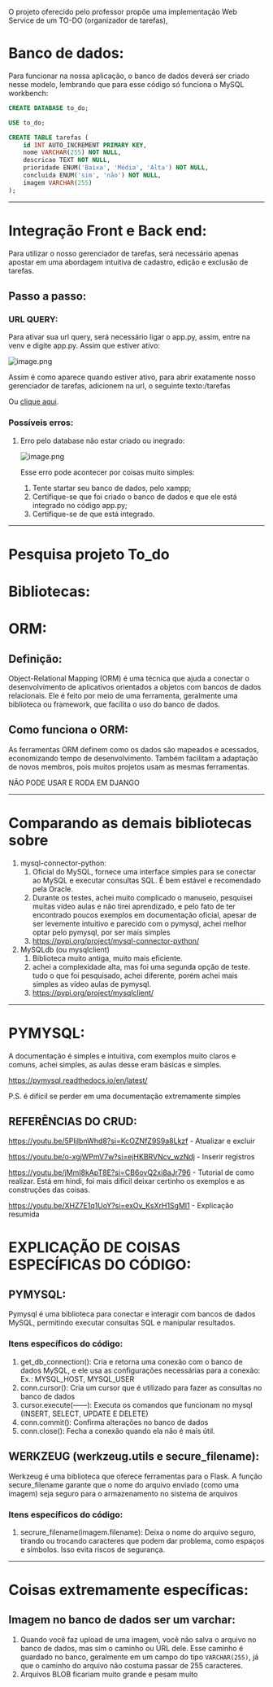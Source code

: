 O projeto oferecido pelo professor propõe uma implementação Web Service de um TO-DO (organizador de tarefas),  

# Banco de dados:

Para funcionar na nossa aplicação, o banco de dados deverá ser criado nesse modelo, lembrando que para esse código só funciona o MySQL workbench:

```sql
CREATE DATABASE to_do;

USE to_do;

CREATE TABLE tarefas (
    id INT AUTO_INCREMENT PRIMARY KEY,
    nome VARCHAR(255) NOT NULL,
    descricao TEXT NOT NULL,
    prioridade ENUM('Baixa', 'Média', 'Alta') NOT NULL,
    concluida ENUM('sim', 'não') NOT NULL,
    imagem VARCHAR(255)
);
```

---

# Integração Front e Back end:

Para utilizar o nosso gerenciador de tarefas, será necessário apenas apostar em uma abordagem intuitiva de cadastro, edição e exclusão de tarefas. 

## Passo a passo:

### URL QUERY:

Para ativar sua url query, será necessário ligar o app.py, assim, entre na venv e digite app.py. Assim que estiver ativo:

![image.png](attachment:e3ac0bfa-5601-4077-8b99-0f579880d611:image.png)

Assim é como aparece quando estiver ativo, para abrir exatamente nosso gerenciador de tarefas, adicionem na url, o seguinte texto:/tarefas

Ou [clique aqui](http://127.0.0.1:5000/tarefas). 

### Possíveis erros:

1. Erro pelo database não estar criado ou inegrado:
    
    ![image.png](attachment:94a6e586-578b-481e-b835-e508039c9682:image.png)
    
    Esse erro pode acontecer por coisas muito simples:
    
    1. Tente startar seu banco de dados, pelo xampp;
    2. Certifique-se que foi criado o banco de dados e que ele está integrado no código app.py;
    3. Certifique-se de que está integrado.

------------------------------------------------------------------------------------------------------------------

# Pesquisa projeto To_do

# Bibliotecas:

# ORM:

## Definição:

Object-Relational Mapping (ORM) é uma técnica que ajuda a conectar o desenvolvimento de aplicativos orientados a objetos com bancos de dados relacionais. Ele é feito por meio de uma ferramenta, geralmente uma biblioteca ou framework, que facilita o uso do banco de dados.

## Como funciona o ORM:

As ferramentas ORM definem como os dados são mapeados e acessados, economizando tempo de desenvolvimento. Também facilitam a adaptação de novos membros, pois muitos projetos usam as mesmas ferramentas. 

NÃO PODE USAR E RODA EM DJANGO

---

# Comparando as demais bibliotecas sobre

1. mysql-connector-python:
    1. Oficial do MySQL, fornece uma interface simples para se conectar ao MySQL e executar consultas SQL. É bem estável e recomendado pela Oracle. 
    2. Durante os testes, achei muito complicado o manuseio, pesquisei muitas vídeo aulas e não tirei aprendizado, e pelo fato de ter encontrado poucos exemplos em documentação oficial, apesar de ser levemente intuitivo e parecido com o pymysql, achei melhor optar pelo pymysql, por ser mais simples 
    3. https://pypi.org/project/mysql-connector-python/
2. MySQLdb (ou mysqlclient)
    1. Biblioteca muito antiga, muito mais eficiente.
    2. achei a complexidade alta, mas foi uma segunda opção de teste. tudo o que foi pesquisado, achei diferente, porém achei mais simples as vídeo aulas de pymysql. 
    3. https://pypi.org/project/mysqlclient/

---

# PYMYSQL:

A documentação é simples e intuitiva, com exemplos muito claros e comuns, achei simples, as aulas desse eram básicas e simples. 

https://pymysql.readthedocs.io/en/latest/

P.S. é difícil se perder em uma documentação extremamente simples

## REFERÊNCIAS DO CRUD:

https://youtu.be/5PIjIbnWhd8?si=KcOZNfZ9S9a8Lkzf - Atualizar e excluir

https://youtu.be/o-xgjWPmV7w?si=ejHKBRVNcv_wzNdj - Inserir registros

https://youtu.be/jMmI8kApT8E?si=CB6ovQ2xi8aJr796 - Tutorial de como realizar. Está em hindi, foi mais difícil deixar certinho os exemplos e as construções das coisas.

https://youtu.be/XHZ7E1q1UoY?si=exOv_KsXrH1SgMl1 - Explicação resumida

# EXPLICAÇÃO DE COISAS ESPECÍFICAS DO CÓDIGO:

## PYMYSQL:

Pymysql é uma biblioteca para conectar e interagir com bancos de dados MySQL, permitindo executar consultas SQL e manipular resultados.

### Itens específicos do código:

1. get_db_connection(): Cria e retorna uma conexão com o banco de dados MySQL, e ele usa as configurações necessárias para a conexão: Ex.: MYSQL_HOST, MYSQL_USER
2. conn.cursor(): Cria um cursor que é utilizado para fazer as consultas no banco de dados
3. cursor.execute(——): Executa os comandos que funcionam no mysql (INSERT, SELECT, UPDATE E DELETE)
4. conn.commit(): Confirma alterações no banco de dados
5. conn.close(): Fecha a conexão quando ela não é mais útil. 

## WERKZEUG (werkzeug.utils e secure_filename):

Werkzeug é uma biblioteca que oferece ferramentas para o Flask. A função secure_filename garante que o nome do arquivo enviado (como uma imagem) seja seguro para o armazenamento no sistema de arquivos

### Itens específicos do código:

1. secrure_filename(imagem.filename): Deixa o nome do arquivo seguro, tirando ou trocando caracteres que podem dar problema, como espaços e símbolos. Isso evita riscos de segurança.

---

# Coisas extremamente específicas:

## Imagem no banco de dados ser um varchar:

1. Quando você faz upload de uma imagem, você não salva o arquivo no banco de dados, mas sim o caminho ou URL dele. Esse caminho é guardado no banco, geralmente em um campo do tipo `VARCHAR(255)`, já que o caminho do arquivo não costuma passar de 255 caracteres.
2. Arquivos BLOB ficariam muito grande e pesam muito